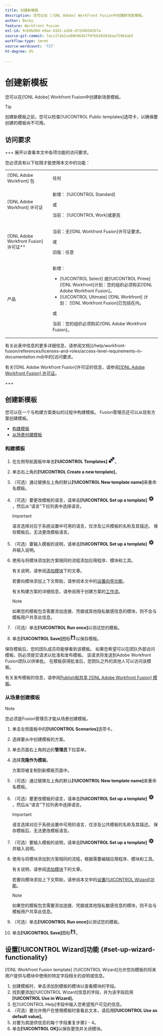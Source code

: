 ```yaml
---
title: 创建新模板
description: 您可以在 [!DNL Adobe] Workfront Fusion中创建新场景模板。
author: Becky
feature: Workfront Fusion
exl-id: 9cb9bd04-e9ae-4162-a1b9-d71566582b7a
source-git-commit: 7acc27ab2ce80b964b7f9fbb302816aa75964ab5
workflow-type: tm+mt
source-wordcount: '727'
ht-degree: 0%

---
```


# 创建新模板

您可以在[!DNL Adobe] Workfront Fusion中创建新场景模板。

>[!TIP]
>
>创建新模板之前，您可以检查[!UICONTROL Public templates]选项卡，以确保要创建的模板尚不可用。

## 访问要求

+++ 展开以查看本文中各项功能的访问要求。

您必须具有以下权限才能使用本文中的功能：

<table style="table-layout:auto">
 <col> 
 <col> 
 <tbody> 
  <tr> 
   <td role="rowheader">[!DNL Adobe Workfront] 包</td> 
   <td> <p>任何</p> </td> 
  </tr> 
  <tr data-mc-conditions=""> 
   <td role="rowheader">[!DNL Adobe Workfront] 许可证</td> 
   <td> <p>新增： [!UICONTROL Standard]</p><p>或</p><p>当前： [!UICONTROL Work]或更高</p> </td> 
  </tr> 
  <tr> 
   <td role="rowheader">[!DNL Adobe Workfront Fusion] 许可证**</td> 
   <td>
   <p>当前：无[!DNL Workfront Fusion]许可证要求。</p>
   <p>或</p>
   <p>旧版：任意 </p>
   </td> 
  </tr> 
  <tr> 
   <td role="rowheader">产品</td> 
   <td>
   <p>新增：</p> <ul><li>[!UICONTROL Select] 或[!UICONTROL Prime] [!DNL Workfront]计划：您的组织必须购买[!DNL Adobe Workfront Fusion]。</li><li>[!UICONTROL Ultimate] [!DNL Workfront] 计划： [!DNL Workfront Fusion]已包括在内。</li></ul>
   <p>或</p>
   <p>当前：您的组织必须购买[!DNL Adobe Workfront Fusion]。</p>
   </td> 
  </tr>
 </tbody> 
</table>

有关此表中信息的更多详细信息，请参阅文档](/help/workfront-fusion/references/licenses-and-roles/access-level-requirements-in-documentation.md)中的[访问要求。

有关[!DNL Adobe Workfront Fusion]许可证的信息，请参阅[[!DNL Adobe Workfront Fusion] 许可证](/help/workfront-fusion/set-up-and-manage-workfront-fusion/licensing-operations-overview/license-automation-vs-integration.md)。

+++

## 创建新模板

您可以在一个与构建方案类似的过程中构建模板。 Fusion管理员还可以从现有方案创建模板。

* [构建模板](#build-a-template)
* [从场景创建模板](#create-a-template-from-a-scenario)

### 构建模板

1. 在左侧导航面板中单击&#x200B;**[!UICONTROL Templates]** ![](assets/templates-icon.png)。
1. 单击右上角的&#x200B;**[!UICONTROL Create a new template]**。
1. （可选）通过替换左上角的默认&#x200B;**[!UICONTROL New template name]**&#x200B;来重命名模板。
1. （可选）要更改模板的语言，请单击&#x200B;**[!UICONTROL Set up a template]** ![](assets/scenario-settings-icon.png)，然后从“语言”下拉列表中选择语言。

   >[!IMPORTANT]
   >
   >语言选择对应于系统设置中可用的语言，仅涉及公共模板的名称及其描述。 保存模板后，无法更改模板语言。

1. （可选）要输入模板的说明，请单击&#x200B;**[!UICONTROL Set up a template]** ![](assets/scenario-settings-icon.png)并输入说明。
1. 使用与将模块添加到方案相同的流程添加应用程序、模块和工具。

   有关说明，请参阅[添加模块](/help/workfront-fusion/create-scenarios/add-modules/add-modules-toc.md)下的文章。

   若要向模块添加上下文帮助，请参阅本文中的[设置向导功能](#set-up-wizard-functionality)。

   有关构建方案的详细信息，请参阅用于创建方案的[工作流](/help/workfront-fusion/create-scenarios/plan-a-scenario/create-a-scenario-workflow.md)。

   >[!NOTE]
   >
   >如果您的模板包含需要添加连接、凭据或其他隐私敏感信息的模块，则不会与模板用户共享此信息。

1. （可选）单击&#x200B;**[!UICONTROL Run once]**&#x200B;以测试您的模板。
1. 单击&#x200B;**[!UICONTROL Save]**&#x200B;图标![](assets/save-icon.png)以保存模板。

保存模板后，您的团队成员将能够看到该模板。 如果您希望可以在团队外部访问模板，则必须提交请求以批准和发布模板。 该请求将发送到Adobe Workfront Fusion团队以供审批。 在模板获得批准后，您团队之外的其他人可以访问该模板。

有关发布模板的信息，请参阅[Publish和共享 [!DNL Adobe Workfront Fusion] 模板](/help/workfront-fusion/create-and-manage-templates/publish-and-share-fusion-templates.md)。

### 从场景创建模板

>[!NOTE]
>
>您必须是Fusion管理员才能从场景创建模板。

1. 单击左侧面板中的&#x200B;**[!UICONTROL Scenarios]**&#x200B;选项卡。
1. 选择要从中创建模板的方案。
1. 单击页面右上角附近的&#x200B;**管理员**&#x200B;下拉菜单。
1. 选择&#x200B;**克隆作为模板**。

   方案将被复制到新模板页面中。
1. （可选）通过替换左上角的默认&#x200B;**[!UICONTROL New template name]**&#x200B;来重命名模板。
1. （可选）要更改模板的语言，请单击&#x200B;**[!UICONTROL Set up a template]** ![](assets/scenario-settings-icon.png)，然后从“语言”下拉列表中选择语言。

   >[!IMPORTANT]
   >
   >语言选择对应于系统设置中可用的语言，仅涉及公共模板的名称及其描述。 保存模板后，无法更改模板语言。

1. （可选）要输入模板的说明，请单击&#x200B;**[!UICONTROL Set up a template]** ![](assets/scenario-settings-icon.png)并输入说明。
1. 使用与将模块添加到方案相同的流程，根据需要编辑应用程序、模块和工具。

   有关说明，请参阅[添加模块](/help/workfront-fusion/create-scenarios/add-modules/add-modules-toc.md)下的文章。

   若要向模块添加上下文帮助，请参阅本文中的[设置[!UICONTROL Wizard]功能](#set-up-wizard-functionality)。

   >[!NOTE]
   >
   >如果您的模板包含需要添加连接、凭据或其他隐私敏感信息的模块，则不会与模板用户共享此信息。

1. （可选）单击&#x200B;**[!UICONTROL Run once]**&#x200B;以测试您的模板。
1. 单击&#x200B;**[!UICONTROL Save]**&#x200B;图标![](assets/save-icon.png)。

## 设置[!UICONTROL Wizard]功能 {#set-up-wizard-functionality}

[!DNL Workfront Fusion template] [!UICONTROL Wizard]允许您向模板的将来用户提供与模块中使用的特定字段相关的说明或信息。

1. 创建模板时，单击添加到模板的模块以查看模块的字段。
1. 找到要添加[!UICONTROL Wizard]信息的字段，并为该字段启用&#x200B;**[!UICONTROL Use in Wizard]**。
1. 在[!UICONTROL Help]字段中输入您希望用户可见的信息。
1. （可选）要允许用户在使用模板时查看此文本，请启用&#x200B;**[!UICONTROL Use as default value]**。
1. 对要为其提供信息的每个字段重复步骤2 - 4。
1. 单击&#x200B;**[!UICONTROL OK]**&#x200B;以保存更改并关闭模块。
